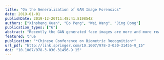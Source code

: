 ```yaml
---
title: "On the Generalization of GAN Image Forensics"
date: 2019-01-01
publishDate: 2019-12-20T11:48:41.819854Z
authors: ["Xinsheng Xuan", "Bo Peng", "Wei Wang", "Jing Dong"]
publication_types: ["6"]
abstract: "Recently the GAN generated face images are more and more realistic with high-quality, even hard for human eyes to detect. On the other hand, the forensics community keeps on developing methods to detect these generated fake images and try to guarantee the credibility of visual contents. Although researchers have developed some methods to detect generated images, few of them explore the important problem of generalization ability of forensics model. As new types of GANs are emerging fast, the generalization ability of forensics models to detect new types of GAN images is absolutely an essential research topic. In this paper, we explore this problem and propose to use preprocessed images to train a forensic CNN model. By applying similar image level preprocessing to both real and fake training images, the forensics model is forced to learn more intrinsic features to classify the generated and real face images. Our experimental results also prove the effectiveness of the proposed method."
featured: true
publication: "*Chinese Conference on Biometric Recognition*"
url_pdf: "http://link.springer.com/10.1007/978-3-030-31456-9_15"
doi: "10.1007/978-3-030-31456-9_15"
---
```


